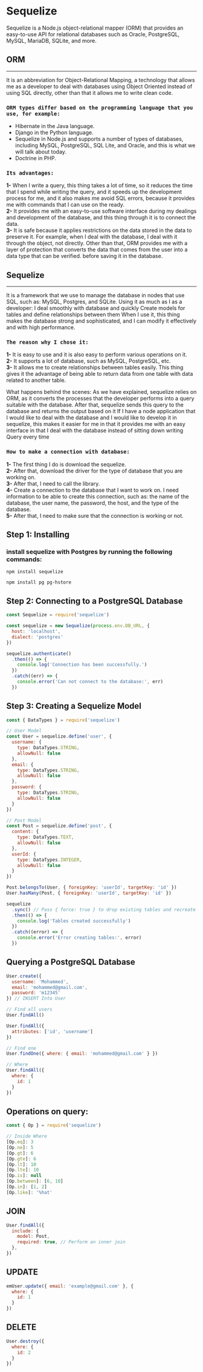 # Sequelize
Sequelize is a Node.js object-relational mapper (ORM) that provides an easy-to-use API for relational databases such as Oracle, PostgreSQL, MySQL, MariaDB, SQLite, and more.

## ORM
--------------------
It is an abbreviation for Object-Relational Mapping, a technology that allows me as a developer to deal with databases using Object Oriented instead of using SQL directly, other than that it allows me to write clean code.

### `ORM types differ based on the programming language that you use, for example:`<br>
- Hibernate in the Java language.
- Django in the Python language.
- Sequelize in Node.js and supports a number of types of databases, including MySQL, PostgreSQL, SQL Lite, and Oracle, and this is what we will talk about today.
- Doctrine in PHP.

### `Its advantages:`<br>
**1-** When I write a query, this thing takes a lot of time, so it reduces the time that I spend while writing the query, and it speeds up the development process for me, and it also makes me avoid SQL errors, because it provides me with commands that I can use on the ready.<br>
**2-** It provides me with an easy-to-use software interface during my dealings and development of the database, and this thing through it is to connect the data.<br>
**3-** It is safe because it applies restrictions on the data stored in the data to preserve it. For example, when I deal with the database, I deal with it through the object, not directly. Other than that, ORM provides me with a layer of protection that converts the data that comes from the user into a data type that can be verified. before saving it in the database.

## Sequelize
--------------------
It is a framework that we use to manage the database in nodes that use SQL, such as: MySQL, Postgres, and SQLite.
Using it as much as I as a developer:
I deal smoothly with database and quickly
Create models for tables and define relationships between them
When I use it, this thing makes the database strong and sophisticated, and I can modify it effectively and with high performance.

### `The reason why I chose it:`<br>
**1-** It is easy to use and it is also easy to perform various operations on it.<br>
**2-** It supports a lot of database, such as MySQL, PostgreSQL, etc.<br>
**3-** It allows me to create relationships between tables easily. This thing gives it the advantage of being able to return data from one table with data related to another table.

What happens behind the scenes:
As we have explained, sequelize relies on ORM, as it converts the processes that the developer performs into a query suitable with the database. After that, sequelize sends this query to the database and returns the output based on it
If I have a node application that I would like to deal with the database and I would like to develop it in sequelize, this makes it easier for me in that it provides me with an easy interface in that I deal with the database instead of sitting down writing Query every time

### `How to make a connection with database:`
**1-** The first thing I do is download the sequelize.<br>
**2-** After that, download the driver for the type of database that you are working on.<br>
**3-** After that, I need to call the library.<br>
**4-** Create a connection to the database that I want to work on. I need information to be able to create this connection, such as: the name of the database, the user name, the password, the host, and the type of the database.<br>
**5-** After that, I need to make sure that the connection is working or not.

## Step 1: Installing
### install **sequelize with Postgres** by running the following commands:
```
npm install sequelize
```

```
npm install pg pg-hstore
```

## Step 2: Connecting to a PostgreSQL Database

```js
const Sequelize = require('sequelize')

const sequelize = new Sequelize(process.env.DB_URL, {
  host: 'localhost',
  dialect: 'postgres'
})

sequelize.authenticate()
  .then(() => {
    console.log('Connection has been successfully.')
  })
  .catch((err) => {
    console.error('Can not connect to the database:', err)
  })
```

## Step 3: Creating a Sequelize Model

```js
const { DataTypes } = require('sequelize')

// User Model
const User = sequelize.define('user', {
  username: {
    type: DataTypes.STRING,
    allowNull: false
  },
  email: {
    type: DataTypes.STRING,
    allowNull: false
  },
  password: {
    type: DataTypes.STRING,
    allowNull: false
  }
})

// Post Model
const Post = sequelize.define('post', {
  content: {
    type: DataTypes.TEXT,
    allowNull: false
  },
  userId: {
    type: DataTypes.INTEGER,
    allowNull: false
  }
})

Post.belongsTo(User, { foreignKey: 'userId', targetKey: 'id' })
User.hasMany(Post, { foreignKey: 'userId', targetKey: 'id' })

sequelize
  .sync() // Pass { force: true } to drop existing tables and recreate them
  .then(() => {
    console.log('Tables created successfully')
  })
  .catch((error) => {
    console.error('Error creating tables:', error)
  })
```

## Querying a PostgreSQL Database

```js
User.create({
  username: 'Mohammed',
  email: 'mohammed@gmail.com',
  password: 'm12345'
}) // INSERT Into User
```

```js
// Find all users
User.findAll()

User.findAll({
  attributes: ['id', 'username']
})

// Find one
User.findOne({ where: { email: 'mohammed@gmail.com' } })

// Where
User.findAll({
  where: {
    id: 1
  }
})
```

## Operations on query:
```js
const { Op } = require('sequelize')

// Inside Where
[Op.eq]: 3
[Op.ne]: 5
[Op.gt]: 6
[Op.gte]: 6
[Op.lt]: 10
[Op.lte]: 10
[Op.is]: null
[Op.between]: [6, 10]
[Op.in]: [1, 2]
[Op.like]: '%hat'
```

## JOIN

```js
User.findAll({
  include: {
    model: Post,
    required: true, // Perform an inner join
  },
})
```

## UPDATE

```js
emUser.update({ email: 'example@gmail.com' }, {
  where: {
    id: 1
  }
})
```

## DELETE

```js
User.destroy({
  where: {
    id: 2
  }
})
```
